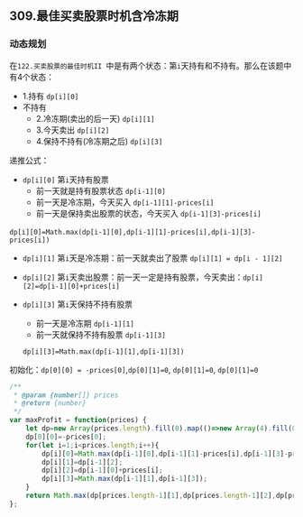 ## 309.最佳买卖股票时机含冷冻期

### 动态规划

在`122.买卖股票的最佳时机II `中是有两个状态：第`i`天持有和不持有。那么在该题中有4个状态：

* 1.持有 `dp[i][0]`
* 不持有 
  * 2.冷冻期(卖出的后一天) `dp[i][1]`
  * 3.今天卖出 `dp[i][2]`
  * 4.保持不持有(冷冻期之后) `dp[i][3]`

递推公式：

* `dp[i][0]` 第`i`天持有股票
  * 前一天就是持有股票状态 `dp[i-1][0]`
  * 前一天是冷冻期，今天买入 `dp[i-1][1]-prices[i]`
  * 前一天是保持卖出股票的状态，今天买入 `dp[i-1][3]-prices[i]`

​		`dp[i][0]=Math.max(dp[i-1][0],dp[i-1][1]-prices[i],dp[i-1][3]-prices[i])`

* `dp[i][1]` 第`i`天是冷冻期：前一天就卖出了股票 `dp[i][1] = dp[i - 1][2]`

* `dp[i][2]` 第`i`天卖出股票：前一天一定是持有股票，今天卖出：`dp[i][2]=dp[i-1][0]+prices[i]`

* `dp[i][3]` 第`i`天保持不持有股票

  * 前一天是冷冻期 `dp[i-1][1]`
  * 前一天就保持不持有股票 `dp[i-1][3]`

  `dp[i][3]=Math.max(dp[i-1][1],dp[i-1][3])`

初始化：`dp[0][0] = -prices[0]`,`dp[0][1]=0`, `dp[0][1]=0`, `dp[0][1]=0`

```javascript
/**
 * @param {number[]} prices
 * @return {number}
 */
var maxProfit = function(prices) {
    let dp=new Array(prices.length).fill(0).map(()=>new Array(4).fill(0));
    dp[0][0]=-prices[0];
    for(let i=1;i<prices.length;i++){
        dp[i][0]=Math.max(dp[i-1][0],dp[i-1][1]-prices[i],dp[i-1][3]-prices[i]);
        dp[i][1]=dp[i-1][2];
        dp[i][2]=dp[i-1][0]+prices[i];
        dp[i][3]=Math.max(dp[i-1][1],dp[i-1][3]);
    }
    return Math.max(dp[prices.length-1][1],dp[prices.length-1][2],dp[prices.length-1][3]);
};
```

